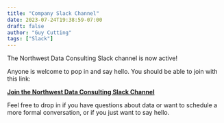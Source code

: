 ```yaml
---
title: "Company Slack Channel"
date: 2023-07-24T19:38:59-07:00
draft: false
author: "Guy Cutting"
tags: ["Slack"]
---
```


The Northwest Data Consulting Slack channel is now active! 

Anyone is welcome to pop in and say hello. You should be able to join with this link:

**[Join the Northwest Data Consulting Slack Channel](https://join.slack.com/t/northwestdata-lfj1330/shared_invite/zt-200mimd35-Uih6NKqcLBt7qbsfyWVQ2g)**

Feel free to drop in if you have questions about data or want to schedule a more formal conversation, or if you just want to say hello.
